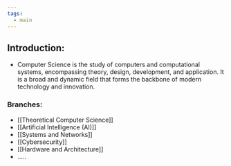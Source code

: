 ```yaml
---
tags:
  - main
---
```

## Introduction:
- Computer Science is the study of computers and computational systems, encompassing theory, design, development, and application. It is a broad and dynamic field that forms the backbone of modern technology and innovation.
### Branches:
- [[Theoretical Computer Science]]
- [[Artificial Intelligence (AI)]]
- [[Systems and Networks]]
- [[Cybersecurity]]
- [[Hardware and Architecture]]
- .....